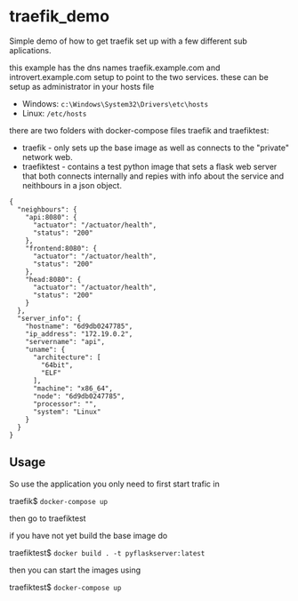 # traefik_demo

Simple demo of how to get traefik set up with a few different sub aplications.

this example has the dns names traefik.example.com and introvert.example.com setup to point to the two services. these can be setup as administrator in your hosts file
* Windows: `c:\Windows\System32\Drivers\etc\hosts`
* Linux: `/etc/hosts`

there are two folders with docker-compose files traefik and traefiktest:
* traefik - only sets up the base image as well as connects to the "private" network web.
* traefiktest - contains a test python image that sets a flask web server that both connects internally and repies with info about the service and neithbours in a json object.

```
{
  "neighbours": {
    "api:8080": {
      "actuator": "/actuator/health",
      "status": "200"
    },
    "frontend:8080": {
      "actuator": "/actuator/health",
      "status": "200"
    },
    "head:8080": {
      "actuator": "/actuator/health",
      "status": "200"
    }
  },
  "server_info": {
    "hostname": "6d9db0247785",
    "ip_address": "172.19.0.2",
    "servername": "api",
    "uname": {
      "architecture": [
        "64bit",
        "ELF"
      ],
      "machine": "x86_64",
      "node": "6d9db0247785",
      "processor": "",
      "system": "Linux"
    }
  }
}
```

## Usage
So use the application you only need to first start trafic in 

traefik$ `docker-compose up`

then go to traefiktest 

if you have not yet build the base image do

traefiktest$ `docker build . -t pyflaskserver:latest`

then you can start the images using 

traefiktest$ `docker-compose up`